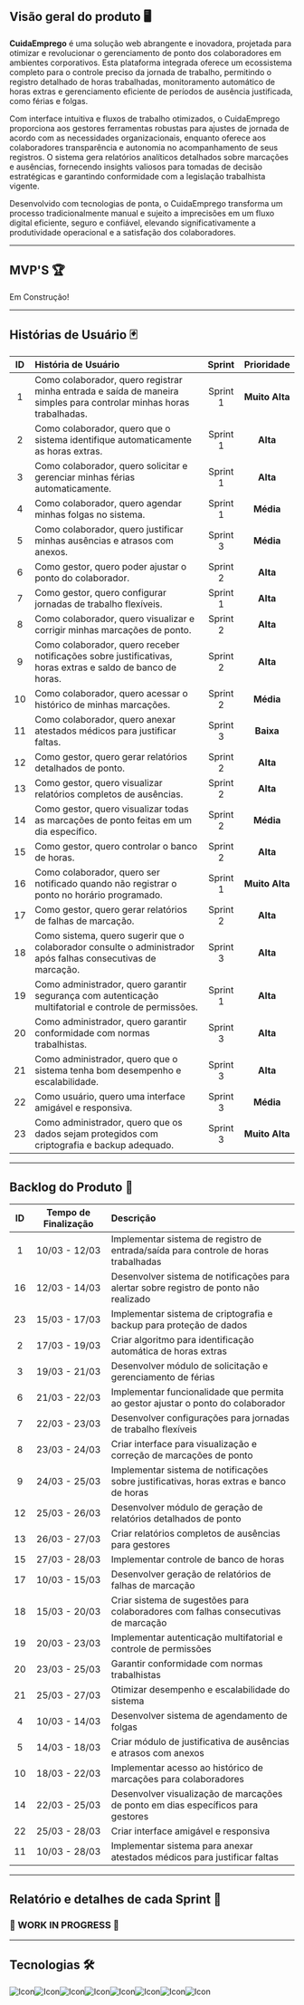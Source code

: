 ## Visão geral do produto 🖥️

**CuidaEmprego** é uma solução web abrangente e inovadora, projetada para otimizar e revolucionar o gerenciamento de ponto dos colaboradores em ambientes corporativos. Esta plataforma integrada oferece um ecossistema completo para o controle preciso da jornada de trabalho, permitindo o registro detalhado de horas trabalhadas, monitoramento automático de horas extras e gerenciamento eficiente de períodos de ausência justificada, como férias e folgas.

Com interface intuitiva e fluxos de trabalho otimizados, o CuidaEmprego proporciona aos gestores ferramentas robustas para ajustes de jornada de acordo com as necessidades organizacionais, enquanto oferece aos colaboradores transparência e autonomia no acompanhamento de seus registros. O sistema gera relatórios analíticos detalhados sobre marcações e ausências, fornecendo insights valiosos para tomadas de decisão estratégicas e garantindo conformidade com a legislação trabalhista vigente.

Desenvolvido com tecnologias de ponta, o CuidaEmprego transforma um processo tradicionalmente manual e sujeito a imprecisões em um fluxo digital eficiente, seguro e confiável, elevando significativamente a produtividade operacional e a satisfação dos colaboradores.

---

## MVP'S 🏆

Em Construção!

---

## Histórias de Usuário 🃏

| ID | História de Usuário | Sprint | Prioridade |
|:--:|:------------------- |:------:|:----------:|
| 1 | Como colaborador, quero registrar minha entrada e saída de maneira simples para controlar minhas horas trabalhadas. | Sprint 1 | **Muito Alta** |
| 2 | Como colaborador, quero que o sistema identifique automaticamente as horas extras. | Sprint 1 | **Alta** |
| 3 | Como colaborador, quero solicitar e gerenciar minhas férias automaticamente. | Sprint 1 | **Alta** |
| 4 | Como colaborador, quero agendar minhas folgas no sistema. | Sprint 1 | **Média** |
| 5 | Como colaborador, quero justificar minhas ausências e atrasos com anexos. | Sprint 3 | **Média** |
| 6 | Como gestor, quero poder ajustar o ponto do colaborador. | Sprint 2 | **Alta** |
| 7 | Como gestor, quero configurar jornadas de trabalho flexíveis. | Sprint 1 | **Alta** |
| 8 | Como colaborador, quero visualizar e corrigir minhas marcações de ponto. | Sprint 2 | **Alta** |
| 9 | Como colaborador, quero receber notificações sobre justificativas, horas extras e saldo de banco de horas. | Sprint 2 | **Alta** |
| 10 | Como colaborador, quero acessar o histórico de minhas marcações. | Sprint 2 | **Média** |
| 11 | Como colaborador, quero anexar atestados médicos para justificar faltas. | Sprint 3 | **Baixa** |
| 12 | Como gestor, quero gerar relatórios detalhados de ponto. | Sprint 2 | **Alta** |
| 13 | Como gestor, quero visualizar relatórios completos de ausências. | Sprint 2 | **Alta** |
| 14 | Como gestor, quero visualizar todas as marcações de ponto feitas em um dia específico. | Sprint 2 | **Média** |
| 15 | Como gestor, quero controlar o banco de horas. | Sprint 2 | **Alta** |
| 16 | Como colaborador, quero ser notificado quando não registrar o ponto no horário programado. | Sprint 1 | **Muito Alta** |
| 17 | Como gestor, quero gerar relatórios de falhas de marcação. | Sprint 2 | **Alta** |
| 18 | Como sistema, quero sugerir que o colaborador consulte o administrador após falhas consecutivas de marcação. | Sprint 3 | **Alta** |
| 19 | Como administrador, quero garantir segurança com autenticação multifatorial e controle de permissões. | Sprint 1 | **Alta** |
| 20 | Como administrador, quero garantir conformidade com normas trabalhistas. | Sprint 3 | **Alta** |
| 21 | Como administrador, quero que o sistema tenha bom desempenho e escalabilidade. | Sprint 3 | **Alta** |
| 22 | Como usuário, quero uma interface amigável e responsiva. | Sprint 3 | **Média** |
| 23 | Como administrador, quero que os dados sejam protegidos com criptografia e backup adequado. | Sprint 3 | **Muito Alta** |

---

## Backlog do Produto 📖

| ID | Tempo de Finalização | Descrição |
|:--:|:--------------------:|:----------|
| 1 | 10/03 - 12/03 | Implementar sistema de registro de entrada/saída para controle de horas trabalhadas |
| 16 | 12/03 - 14/03 | Desenvolver sistema de notificações para alertar sobre registro de ponto não realizado |
| 23 | 15/03 - 17/03 | Implementar sistema de criptografia e backup para proteção de dados |
| 2 | 17/03 - 19/03 | Criar algoritmo para identificação automática de horas extras |
| 3 | 19/03 - 21/03 | Desenvolver módulo de solicitação e gerenciamento de férias |
| 6 | 21/03 - 22/03 | Implementar funcionalidade que permita ao gestor ajustar o ponto do colaborador |
| 7 | 22/03 - 23/03 | Desenvolver configurações para jornadas de trabalho flexíveis |
| 8 | 23/03 - 24/03 | Criar interface para visualização e correção de marcações de ponto |
| 9 | 24/03 - 25/03 | Implementar sistema de notificações sobre justificativas, horas extras e banco de horas |
| 12 | 25/03 - 26/03 | Desenvolver módulo de geração de relatórios detalhados de ponto |
| 13 | 26/03 - 27/03 | Criar relatórios completos de ausências para gestores |
| 15 | 27/03 - 28/03 | Implementar controle de banco de horas |
| 17 | 10/03 - 15/03 | Desenvolver geração de relatórios de falhas de marcação |
| 18 | 15/03 - 20/03 | Criar sistema de sugestões para colaboradores com falhas consecutivas de marcação |
| 19 | 20/03 - 23/03 | Implementar autenticação multifatorial e controle de permissões |
| 20 | 23/03 - 25/03 | Garantir conformidade com normas trabalhistas |
| 21 | 25/03 - 27/03 | Otimizar desempenho e escalabilidade do sistema |
| 4 | 10/03 - 14/03 | Desenvolver sistema de agendamento de folgas |
| 5 | 14/03 - 18/03 | Criar módulo de justificativa de ausências e atrasos com anexos |
| 10 | 18/03 - 22/03 | Implementar acesso ao histórico de marcações para colaboradores |
| 14 | 22/03 - 25/03 | Desenvolver visualização de marcações de ponto em dias específicos para gestores |
| 22 | 25/03 - 28/03 | Criar interface amigável e responsiva |
| 11 | 10/03 - 28/03 | Implementar sistema para anexar atestados médicos para justificar faltas |

---

## Relatório e detalhes de cada Sprint 📅

### 🚧 WORK IN PROGRESS 🚧

---

## Tecnologias 🛠️

![Icon](https://img.icons8.com/?size=80&id=WoopfRcDj3RF&format=png)![Icon](https://img.icons8.com/?size=60&id=3BTBsJs5myRy&format=png)![Icon](https://img.icons8.com/?size=80&id=D2Hi2VkJSi33&format=png)![Icon](https://img.icons8.com/?size=80&id=NfbyHexzVEDk&format=png)![Icon](https://img.icons8.com/?size=48&id=108784&format=png)![Icon](https://img.icons8.com/?size=80&id=snB4bDeuO6gJ&format=png)![Icon](https://img.icons8.com/?size=48&id=90519&format=png)![Icon](https://img.icons8.com/?size=80&id=rgPSE6nAB766&format=png)
